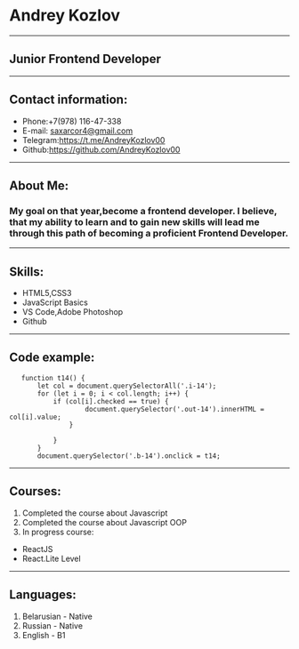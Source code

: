 # Andrey Kozlov
---
## Junior Frontend Developer
---
## Contact information:
* Phone:+7(978) 116-47-338
* E-mail: saxarcor4@gmail.com
* Telegram:https://t.me/AndreyKozlov00
* Github:https://github.com/AndreyKozlov00
---
## About Me:

### My goal on that year,become a frontend developer. I believe, that my ability to learn and to gain new skills will lead me through this path of becoming a proficient Frontend Developer.
---
## Skills:
* HTML5,CSS3
* JavaScript Basics
* VS Code,Adobe Photoshop
* Github
---
## Code example:

 ```
    function t14() {
        let col = document.querySelectorAll('.i-14');
        for (let i = 0; i < col.length; i++) {
            if (col[i].checked == true) {
                    document.querySelector('.out-14').innerHTML = col[i].value;
                }
            
            }
        }
        document.querySelector('.b-14').onclick = t14;
```
---
## Courses:
1. Сompleted the course about Javascript
2. Completed the course about Javascript OOP
3. In progress course:
* ReactJS
* React.Lite Level 
---
## Languages:
1. Belarusian - Native
2. Russian - Native
3. English - B1